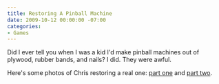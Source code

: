 ```yaml
---
title: Restoring A Pinball Machine
date: 2009-10-12 00:00:00 -07:00
categories:
- Games
---
```


<p>Did I ever tell you when I was a kid I'd make pinball machines out of plywood, rubber bands, and nails? I did. They were awful.</p>

<p>Here's some photos of Chris restoring a real one: <a href="http://driph.com/words/2009/10/restoring-count-down/">part one</a> and <a href="http://driph.com/words/2009/10/restoring-count-down-playfield/">part two</a>.</p>
